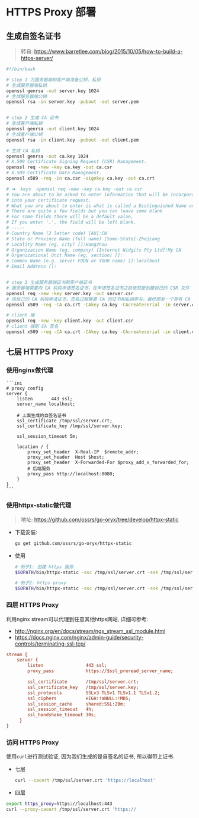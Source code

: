 # HTTPS Proxy 部署

## 生成自签名证书

> 转自: https://www.barretlee.com/blog/2015/10/05/how-to-build-a-https-server/

```bash
#!/bin/bash

# step 1 为服务器端和客户端准备公钥、私钥
# 生成服务器端私钥
openssl genrsa -out server.key 1024
# 生成服务器端公钥
openssl rsa -in server.key -pubout -out server.pem


# step 2 生成 CA 证书
# 生成客户端私钥
openssl genrsa -out client.key 1024
# 生成客户端公钥
openssl rsa -in client.key -pubout -out client.pem

# 生成 CA 私钥
openssl genrsa -out ca.key 1024
# X.509 Certificate Signing Request (CSR) Management.
openssl req -new -key ca.key -out ca.csr
# X.509 Certificate Data Management.
openssl x509 -req -in ca.csr -signkey ca.key -out ca.crt

# ➜  keys  openssl req -new -key ca.key -out ca.csr
# You are about to be asked to enter information that will be incorporated
# into your certificate request.
# What you are about to enter is what is called a Distinguished Name or a DN.
# There are quite a few fields but you can leave some blank
# For some fields there will be a default value,
# If you enter '.', the field will be left blank.
# -----
# Country Name (2 letter code) [AU]:CN
# State or Province Name (full name) [Some-State]:Zhejiang
# Locality Name (eg, city) []:Hangzhou
# Organization Name (eg, company) [Internet Widgits Pty Ltd]:My CA
# Organizational Unit Name (eg, section) []:
# Common Name (e.g. server FQDN or YOUR name) []:localhost
# Email Address []:


# step 3 生成服务器端证书和客户端证书
# 服务器端需要向 CA 机构申请签名证书，在申请签名证书之前依然是创建自己的 CSR 文件
openssl req -new -key server.key -out server.csr
# 向自己的 CA 机构申请证书，签名过程需要 CA 的证书和私钥参与，最终颁发一个带有 CA 签名的证书
openssl x509 -req -CA ca.crt -CAkey ca.key -CAcreateserial -in server.csr -out server.crt

# client 端
openssl req -new -key client.key -out client.csr
# client 端到 CA 签名
openssl x509 -req -CA ca.crt -CAkey ca.key -CAcreateserial -in client.csr -out client.crt
```

## 七层 HTTPS Proxy

### 使用nginx做代理

    ```ini
    # proxy config
    server {
        listen       443 ssl;
        server_name localhost;
    
        # 上面生成的自签名证书
        ssl_certificate /tmp/ssl/server.crt;
        ssl_certificate_key /tmp/ssl/server.key;
    
        ssl_session_timeout 5m;
    
        location / {
            proxy_set_header  X-Real-IP  $remote_addr;
            proxy_set_header  Host $host;
            proxy_set_header  X-Forwarded-For $proxy_add_x_forwarded_for;
            # 后端服务
            proxy_pass http://localhost:8080;
        }
    }
    ```

### 使用httpx-static做代理

> 地址: https://github.com/ossrs/go-oryx/tree/develop/httpx-static

* 下载安装: 

    ```bash
    go get github.com/ossrs/go-oryx/httpx-static
    ```
* 使用

    ```bash
    # 例子1: 创建 https 服务
    $GOPATH/bin/httpx-static -ssc /tmp/ssl/server.crt -ssk /tmp/ssl/server.key -https 443
    
    # 例子2: https proxy
    $GOPATH/bin/httpx-static -ssc /tmp/ssl/server.crt -ssk /tmp/ssl/server.key -https 443 -proxy http://localhost:8080
    ```

### 四层 HTTPS Proxy

利用nginx stream可以代理到任意其他https网站, 详细可参考:

* http://nginx.org/en/docs/stream/ngx_stream_ssl_module.html
* https://docs.nginx.com/nginx/admin-guide/security-controls/terminating-ssl-tcp/

```ini
stream {
    server {
        listen                443 ssl;
        proxy_pass            https://$ssl_preread_server_name;

        ssl_certificate       /tmp/ssl/server.crt;
        ssl_certificate_key   /tmp/ssl/server.key;
        ssl_protocols         SSLv3 TLSv1 TLSv1.1 TLSv1.2;
        ssl_ciphers           HIGH:!aNULL:!MD5;
        ssl_session_cache     shared:SSL:20m;
        ssl_session_timeout   4h;
        ssl_handshake_timeout 30s;
     }
}
```

### 访问 HTTPS Proxy

使用`curl`进行测试验证, 因为我们生成的是自签名的证书, 所以得带上证书.

* 七层

    ```bash
    curl --cacert /tmp/ssl/server.crt 'https://localhost'
    ```

* 四层

```bash
export https_proxy=https://localhost:443
curl --proxy-cacert /tmp/ssl/server.crt 'https://

```

